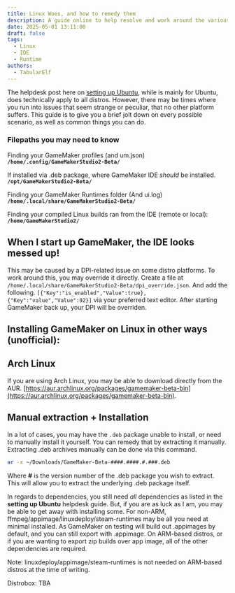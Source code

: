```yaml
---
title: Linux Woes, and how to remedy them
description: A guide online to help resolve and work around the various Linux issues with GameMaker
date: 2025-05-01 13:11:00
draft: false
tags:
  - Linux
  - IDE
  - Runtime
authors:
  - TabularElf
---
```


The helpdesk post here on [setting up Ubuntu](https://help.gamemaker.io/hc/en-us/articles/235186168-Setting-Up-For-Ubuntu), while is mainly for Ubuntu, does technically apply to all distros.
However, there may be times where you run into issues that seem strange or peculiar, that no other platform suffers. This guide is to give you a brief jolt down on every possible scenario, as well as common things you can do.

### Filepaths you may need to know
Finding your GameMaker profiles (and um.json)
**`/home/.config/GameMakerStudio2-Beta/`**

If installed via .deb package, where GameMaker IDE *should* be installed.
**`/opt/GameMakerStudio2-Beta/`**

Finding your GameMaker Runtimes folder (And ui.log)
**`/home/.local/share/GameMakerStudio2-Beta/`**

Finding your compiled Linux builds ran from the IDE (remote or local):
**`/home/GameMakerStudio2/`**

## When I start up GameMaker, the IDE looks messed up!
This may be caused by a DPI-related issue on some distro platforms. To work around this, you may override it directly.
Create a file at `/home/.local/share/GameMakerStudio2-Beta/dpi_override.json`.
And add the following. `[{"Key":"is_enabled","Value":true},{"Key":"value","Value":92}]` via your preferred text editor. 
After starting GameMaker back up, your DPI will be overriden.

## Installing GameMaker on Linux in other ways (unofficial):

## Arch Linux
If you are using Arch Linux, you may be able to download directly from the AUR.
[https://aur.archlinux.org/packages/gamemaker-beta-bin](https://aur.archlinux.org/packages/gamemaker-beta-bin).

## Manual extraction + Installation
In a lot of cases, you may have the `.deb` package unable to install, or need to manually install it yourself. You can remedy that by extracting it manually.
Extracting .deb archives manually can be done via this command.

```bash
ar -x ~/Downloads/GameMaker-Beta-####.####.#.###.deb
```

Where **#** is the version number of the .deb package you wish to extract. This will allow you to extract the underlying .deb package itself.

In regards to dependencies, you still need *all* dependencies as listed in the **setting up Ubuntu** helpdesk guide. But, if you are as luck as I am, you may be able to get away with installing some.
For non-ARM, ffmpeg/appimage/linuxdeploy/steam-runtimes may be all you need at minimal installed. As GameMaker on testing will build out .appimages by default, and you can still export with .appimage.
On ARM-based distros, or if you are wanting to export zip builds over app image, all of the other dependencies are required. 

Note: linuxdeploy/appimage/steam-runtimes is not needed on ARM-based distros at the time of writing.

Distrobox: TBA